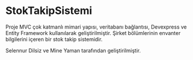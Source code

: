 # StokTakipSistemi
Proje MVC çok katmanlı mimari yapısı, veritabanı bağlantısı, Devexpress ve Entity Framework kullanılarak geliştirilmiştir. Şirket bölümlerinin envanter bilgilerini içeren bir stok takip sistemidir.

Selennur Dilsiz ve Mine Yaman tarafından geliştirilmiştir.
